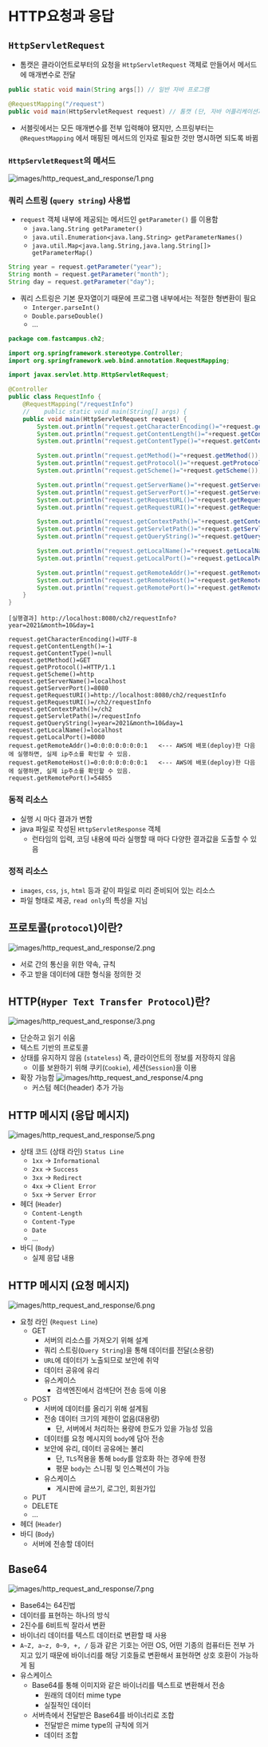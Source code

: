 # HTTP요청과 응답

## `HttpServletRequest`

- 톰캣은 클라이언트로부터의 요청을 `HttpServletRequest` 객체로 만들어서 메서드에 매개변수로 전달

```java
public static void main(String args[]) // 일반 자바 프로그램

@RequestMapping("/request")
public void main(HttpServletRequest request) // 톰캣 (단, 자바 어플리케이션과 다르게 main이 기동부는 아님)
```

- 서블릿에서는 모든 매개변수를 전부 입력해야 됐지만, 스프링부터는 `@RequestMapping` 에서 매핑된 메서드의 인자로 필요한 것만 명시하면 되도록 바뀜

### `HttpServletRequest`의 메서드

![images/http_request_and_response/1.png](images/http_request_and_response/1.png)

### 쿼리 스트링 (`query string`) 사용법

- `request` 객체 내부에 제공되는 메서드인 `getParameter()` 를 이용함
  - `java.lang.String getParameter()`
  - `java.util.Enumeration<java.lang.String> getParameterNames()`
  - `java.util.Map<java.lang.String,java.lang.String[]> getParameterMap()`

```java
String year = request.getParameter("year");
String month = request.getParameter("month");
String day = request.getParameter("day");
```

- 쿼리 스트링은 기본 문자열이기 때문에 프로그램 내부에서는 적절한 형변환이 필요
  - `Interger.parseInt()`
  - `Double.parseDouble()`
  - …

```java
package com.fastcampus.ch2;

import org.springframework.stereotype.Controller;
import org.springframework.web.bind.annotation.RequestMapping;

import javax.servlet.http.HttpServletRequest;

@Controller
public class RequestInfo {
    @RequestMapping("/requestInfo")
    //    public static void main(String[] args) {
    public void main(HttpServletRequest request) {
        System.out.println("request.getCharacterEncoding()="+request.getCharacterEncoding()); // 요청 내용의 인코딩
        System.out.println("request.getContentLength()="+request.getContentLength());  // 요청 내용의 길이. 알수 없을 때는 -1
        System.out.println("request.getContentType()="+request.getContentType()); // 요청 내용의 타입. 알 수 없을 때는 null

        System.out.println("request.getMethod()="+request.getMethod());      // 요청 방법
        System.out.println("request.getProtocol()="+request.getProtocol());  // 프로토콜의 종류와 버젼 HTTP/1.1
        System.out.println("request.getScheme()="+request.getScheme());      // 프로토콜

        System.out.println("request.getServerName()="+request.getServerName()); // 서버 이름 또는 ip주소
        System.out.println("request.getServerPort()="+request.getServerPort()); // 서버 포트
        System.out.println("request.getRequestURL()="+request.getRequestURL()); // 요청 URL
        System.out.println("request.getRequestURI()="+request.getRequestURI()); // 요청 URI

        System.out.println("request.getContextPath()="+request.getContextPath()); // context path
        System.out.println("request.getServletPath()="+request.getServletPath()); // servlet path
        System.out.println("request.getQueryString()="+request.getQueryString()); // 쿼리 스트링

        System.out.println("request.getLocalName()="+request.getLocalName()); // 로컬 이름
        System.out.println("request.getLocalPort()="+request.getLocalPort()); // 로컬 포트

        System.out.println("request.getRemoteAddr()="+request.getRemoteAddr()); // 원격 ip주소
        System.out.println("request.getRemoteHost()="+request.getRemoteHost()); // 원격 호스트 또는 ip주소
        System.out.println("request.getRemotePort()="+request.getRemotePort()); // 원격 포트
    }
}
```

```
[실행결과] http://localhost:8080/ch2/requestInfo?year=2021&month=10&day=1

request.getCharacterEncoding()=UTF-8
request.getContentLength()=-1
request.getContentType()=null
request.getMethod()=GET
request.getProtocol()=HTTP/1.1
request.getScheme()=http
request.getServerName()=localhost
request.getServerPort()=8080
request.getRequestURI()=http://localhost:8080/ch2/requestInfo
request.getRequestURI()=/ch2/requestInfo
request.getContextPath()=/ch2
request.getServletPath()=/requestInfo
request.getQueryString()=year=2021&month=10&day=1
request.getLocalName()=localhost
request.getLocalPort()=8080
request.getRemoteAddr()=0:0:0:0:0:0:0:1   <--- AWS에 배포(deploy)한 다음에 실행하면, 실제 ip주소를 확인할 수 있음.
request.getRemoteHost()=0:0:0:0:0:0:0:1   <--- AWS에 배포(deploy)한 다음에 실행하면, 실제 ip주소를 확인할 수 있음.
request.getRemotePort()=54855
```

### 동적 리소스

- 실행 시 마다 결과가 변함
- java 파일로 작성된 `HttpServletResponse` 객체
  - 런타임의 입력, 코딩 내용에 따라 실행할 때 마다 다양한 결과값을 도출할 수 있음

### 정적 리소스

- `images`, `css`, `js`, `html` 등과 같이 파일로 미리 준비되어 있는 리소스
- 파일 형태로 제공, `read only`의 특성을 지님

## 프로토콜(`protocol`)이란?

![images/http_request_and_response/2.png](images/http_request_and_response/2.png)

- 서로 간의 통신을 위한 약속, 규칙
- 주고 받을 데이터에 대한 형식을 정의한 것

## HTTP(`Hyper Text Transfer Protocol`)란?

![images/http_request_and_response/3.png](images/http_request_and_response/3.png)

- 단순하고 읽기 쉬움
- 텍스트 기반의 프로토콜
- 상태를 유지하지 않음 (`stateless`) 즉, 클라이언트의 정보를 저장하지 않음
  - 이를 보완하기 위해 쿠키(`Cookie`), 세션(`Session`)을 이용
- 확장 가능함
  ![images/http_request_and_response/4.png](images/http_request_and_response/4.png)
  - 커스텀 헤더(header) 추가 가능

## HTTP 메시지 (응답 메시지)

![images/http_request_and_response/5.png](images/http_request_and_response/5.png)

- 상태 코드 (상태 라인) `Status Line`
  - `1xx` → `Informational`
  - `2xx` → `Success`
  - `3xx` → `Redirect`
  - `4xx` → `Client Error`
  - `5xx` → `Server Error`
- 헤더 (`Header`)
  - `Content-Length`
  - `Content-Type`
  - `Date`
  - …
- 바디 (`Body`)
  - 실제 응답 내용

## HTTP 메시지 (요청 메시지)

![images/http_request_and_response/6.png](images/http_request_and_response/6.png)

- 요청 라인 (`Request Line`)
  - GET
    - 서버의 리소스를 가져오기 위해 설계
    - 쿼리 스트링(`Query String`)을 통해 데이터를 전달(소용량)
    - `URL`에 데이터가 노출되므로 보안에 취약
    - 데이터 공유에 유리
    - 유스케이스
      - 검색엔진에서 검색단어 전송 등에 이용
  - POST
    - 서버에 데이터를 올리기 위해 설계됨
    - 전송 데이터 크기의 제한이 없음(대용량)
      - 단, 서버에서 처리하는 용량에 한도가 있을 가능성 있음
    - 데이터를 요청 메시지의 `body`에 담아 전송
    - 보안에 유리, 데이터 공유에는 불리
      - 단, `TLS`적용을 통해 `body`를 암호화 하는 경우에 한정
      - 평문 `body`는 스니핑 및 인스펙션이 가능
    - 유스케이스
      - 게시판에 글쓰기, 로그인, 회원가입
  - PUT
  - DELETE
  - …
- 헤더 (`Header`)
- 바디 (`Body`)
  - 서버에 전송할 데이터

## Base64

![images/http_request_and_response/7.png](images/http_request_and_response/7.png)

- Base64는 64진법
- 데이터를 표현하는 하나의 방식
- 2진수를 6비트씩 잘라서 변환
- 바이너리 데이터를 텍스트 데이터로 변환할 때 사용
- `A~Z, a~z, 0~9, +, /` 등과 같은 기호는 어떤 OS, 어떤 기종의 컴퓨터든 전부 가지고 있기 때문에 바이너리를 해당 기호들로 변환해서 표현하면 상호 호환이 가능하게 됨
- 유스케이스
  - Base64를 통해 이미지와 같은 바이너리를 텍스트로 변환해서 전송
    - 원래의 데이터 mime type
    - 실질적인 데이터
  - 서버측에서 전달받은 Base64를 바이너리로 조합
    - 전달받은 mime type의 규칙에 의거
    - 데이터 조합
